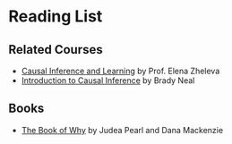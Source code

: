 # Reading List

## Related Courses

- [Causal Inference and Learning](https://www.cs.uic.edu/~elena/courses/fall19/cs594cil.html) by Prof. Elena Zheleva
- [Introduction to Causal Inference](https://www.bradyneal.com/causal-inference-course) by Brady Neal

## Books

- [The Book of Why](https://en.wikipedia.org/wiki/The_Book_of_Why) by Judea Pearl and Dana Mackenzie

<!-- ## 1. Word Embeddings

- Yin and Shen [On the Dimensionality of Word Embedding](http://papers.nips.cc/paper/7368-on-the-dimensionality-of-word-embedding). NeurIPS 2018
- Athiwaratkun et al. [Probabilistic FastText for Multi-Sense Word Embeddings](https://aclanthology.coli.uni-saarland.de/papers/P18-1001/p18-1001). ACL 2018
- Peters et al. [Deep Contextualized Word Representations](https://aclanthology.coli.uni-saarland.de/papers/N18-1202/n18-1202). NAACL 2018
- Peters et al. [Dissecting Contextual Word Embeddings: Architecture and Representation](https://aclanthology.coli.uni-saarland.de/papers/D18-1179/d18-1179). EMNLP 2018
- Devlin et al. [BERT: Pre-training of Deep Bidirectional Transformers for Language Understanding](https://arxiv.org/abs/1810.04805). 2018
- Wendlandt et al. [Factors Influencing the Surprising Instability of Word Embeddings](https://aclanthology.info/papers/N18-1190/n18-1190). NAACL 2018

## 2. Text Representation

- Conneau et al. [What you can cram into a single \$&!#* vector: Probing sentence embeddings for linguistic properties](https://aclanthology.coli.uni-saarland.de/papers/P18-1198/p18-1198). ACL 2018
- Narayan et al. [Document Modeling with External Attention for Sentence Extraction](https://aclanthology.coli.uni-saarland.de/papers/P18-1188/p18-1188). ACL 2018
- Poliak et al. [Collecting Diverse Natural Language Inference Problems for Sentence Representation Evaluation](http://aclweb.org/anthology/D18-1007). EMNLP 2018
- Duan et al. [Learning Sentence Representations over Tree Structures for Target-Dependent Classification](https://aclanthology.info/papers/N18-1051/n18-1051). NAACL 2018

## 3. Question Answering

- Min et al. [Efficient and Robust Question Answering from Minimal Context over Documents](https://aclanthology.coli.uni-saarland.de/papers/P18-1160/p18-1160). ACL 2018
- Yang et al. [HotpotQA: A Dataset for Diverse, Explainable Multi-hop Question Answering](https://aclanthology.coli.uni-saarland.de/papers/D18-1259/d18-1259). EMNLP 2018
- Sugawara et al. [What Makes Reading Comprehension Questions Easier](http://aclweb.org/anthology/D18-1453). EMNLP 2018
- Kaushik and Lipton [How Much Reading Does Reading Comprehension Require? A Critical Investigation of Popular Benchmarks](http://aclweb.org/anthology/D18-1546). EMNLP 2018
- Sachan and Xing [Self-Training for Jointly Learning to Ask and Answer Questions](https://aclanthology.info/papers/N18-1058/n18-1058). NAACL 2018

## 4. Commonsense Reasoning and Language Related AI Problems

- Gao et al. [What Action Causes This? Towards Naive Physical Action-Effect Prediction](https://aclanthology.coli.uni-saarland.de/papers/P18-1086/p18-1086). ACL 2018
- Mihaylov and Frank [Knowledgeable Reader: Enhancing Cloze-Style Reading Comprehension with External Commonsense Knowledge](https://aclanthology.coli.uni-saarland.de/papers/P18-1076/p18-1076). ACL 2018
- Bauer et al. [Commonsense for Generative Multi-Hop Question Answering Tasks](https://aclanthology.coli.uni-saarland.de/papers/D18-1454/d18-1454). EMNLP 2018
- Tandon et al. [Reasoning about Actions and State Changes by Injecting Commonsense Knowledge](https://aclanthology.coli.uni-saarland.de/papers/D18-1006/d18-1006). EMNLP 2018


## 5. Machine Translation

- Artetxe et al. [Unsupervised Neural Machine Translation](https://openreview.net/forum?id=Sy2ogebAW). ICLR 2018
- Prabhumoye et al. [Stype Transfer Through Back-Translation](https://aclanthology.coli.uni-saarland.de/papers/P18-1080/p18-1080). ACL 2018
- Schulz et al. [A Stochastic Decoder for Neural Machine Translation](https://aclanthology.coli.uni-saarland.de/papers/P18-1115/p18-1115). ACL 2018
- Miculicich et al. [Document-Level Neural Machine Translation with Hierarchical Attention Networks](https://aclanthology.coli.uni-saarland.de/papers/D18-1325/d18-1325). EMNLP 2018
- Grangier and Auli [QuickEdit: Editing Text & Translations by Crossing Words Out](https://aclanthology.info/papers/N18-1025/n18-1025). NAACL 2018

## 6. Document Summarization

- Chen and Bansal [Fast Abstractive Summarization with Reinforce-Selected Sentence Rewriting](https://aclanthology.coli.uni-saarland.de/papers/P18-1063/p18-1063). ACL 2018
- Kedzie et al. [Content Selection in Deep Learning Models of Summarization](http://aclweb.org/anthology/D18-1208). EMNLP 2018
- Dong et al. [BanditSum: Extractive Summarization as a Contextual Bandit](https://aclanthology.coli.uni-saarland.de/papers/D18-1409/d18-1409). EMNLP 2018
- Amplayo et al. [Entity Commonsense Representation for Neural Abstractive Summarization](https://aclanthology.info/papers/N18-1064/n18-1064). NAACL 2018

## 7. Conversational Modeling

- Zhang et al. [Learning to Control the Specificity in Neural Response Generation](https://aclanthology.coli.uni-saarland.de/papers/P18-1102/p18-1102). ACL 2018
- Li and Sun [A Syntactically Constrained Bidirectional-Asynchronous Approach for Emotional Conversation Generation](https://aclanthology.coli.uni-saarland.de/papers/D18-1071/d18-1071). EMNLP 2018
- Liu et al. [Knowledge Diffusion for Neural Dialogue Generation](https://aclanthology.coli.uni-saarland.de/papers/P18-1138/p18-1138). ACL 2018
- Parthasarathi and Pineau [Extending Neural Generative Conversational Model using External Knowledge Sources](http://aclweb.org/anthology/D18-1073). EMNLP 2018
- Park et al. [A Hierarchical Latent Structure for Variational Conversation Modeling](https://aclanthology.info/papers/N18-1162/n18-1162). NAACL 2018
- Zeng et al. [Microblog Conversation Recommendation via Joint Modeling of Topics and Discourse](https://aclanthology.info/papers/N18-1035/n18-1035). NAACL 2018

## 8. Text Generation

- Logeswaran et al. [Content preserving text generation with attribute controls](http://papers.nips.cc/paper/7757-content-preserving-text-generation-with-attribute-controls). NeurIPS 2018
- Nie et al. [Operation-guided Neural Networks for High Fidelity Data-To-Text Generation](https://aclanthology.coli.uni-saarland.de/papers/D18-1422/d18-1422). EMNLP 2018
- Xu et al. [A Skeleton-Based Model for Promoting Coherence Among Sentences in Narrative Story Generation](http://aclweb.org/anthology/D18-1462). EMNLP 2018
- Fan et al. [Hierarchical Neural Story Generation](https://aclanthology.coli.uni-saarland.de/papers/P18-1082/p18-1082). ACL 2018
- Ma et al. [Query and Output: Generating Words by Querying Distributed Word Representations for Paraphrase Generation](https://aclanthology.info/papers/N18-1018/n18-1018). NAACL 2018
- Clark et al. [Neural Text Generation in Stories Using Entity Representations as Context](https://aclanthology.info/papers/N18-1204/n18-1204). NAACL 2018


## 9. Explainable Models

- Son et al. [Causal Explanation Analysis on Social Media](https://aclanthology.coli.uni-saarland.de/papers/D18-1372/d18-1372). EMNLP 2018
- Singh et al. [Hierarchical interpretations for neural network predictions](https://openreview.net/forum?id=SkEqro0ctQ). ICLR 2019
- Chen et al. [L-Shapley and C-Shapley: Efficient Model Interpretation for Structured Data](https://openreview.net/forum?id=S1E3Ko09F7). ICLR 2019
- Plumb et al. [Model Agnostic Supervised Local Explanations](http://papers.nips.cc/paper/7518-model-agnostic-supervised-local-explanations). NeurIPS 2018

## 10. GANs and Adversarial Learning

- Subramanian et al. [Towards Text Generation with Adversarially Learned Neural Outlines](http://papers.nips.cc/paper/7983-towards-text-generation-with-adversarially-learned-neural-outlines). NeurIPS 2018
- Glockner et al. [Breaking NLI Systems with Sentences that Require Simple Lexical Inferences](https://aclanthology.coli.uni-saarland.de/papers/P18-2103/p18-2103). ACL 2018
- Alzantot et al. [Generating Natural Language Adversarial Examples](https://aclanthology.coli.uni-saarland.de/papers/D18-1316/d18-1316). EMNLP 2018 -->
